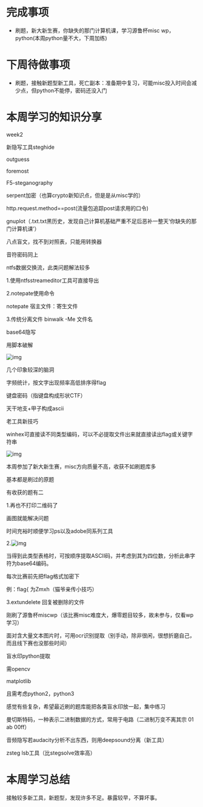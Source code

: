 # <font style="color:rgb(38, 38, 38);">完成事项</font>
+ 刷题，新大新生赛，你缺失的那门计算机课，学习源鲁杯misc wp，python(本周python量不大，下周加练)

# <font style="color:rgb(38, 38, 38);">下周待做事项</font>
+ 刷题，接触新题型新工具，死亡副本：准备期中复习，可能misc投入时间会减少点，但python不能停，密码还没入门

# <font style="color:rgb(38, 38, 38);">本周学习的知识分享</font>

week2

新隐写工具steghide

outguess

foremost

F5-steganography

serpent加密（也算crypto新知识点，但是是从misc学的）

http.request.method==post(流量包追踪post请求用的口令)

gnuplot（.txt.txt黑历史，发现自己计算机基础严重不足后恶补一整天‘你缺失的那门计算机课’）

八点盲文，找不到对照表，只能用转换器

音符密码同上

ntfs数据交换流，此类问题解法较多

1.使用ntfsstreameditor工具可直接导出

2.notepate使用命令 

notepate 宿主文件：寄生文件

3.传统分离文件 binwalk -Me 文件名

base64隐写

用脚本破解

![img](https://cdn.nlark.com/yuque/0/2024/png/49639283/1729867671978-3c311d50-aac4-491c-947d-cf021c028c03.png)

几个印象较深的脑洞

字频统计，按文字出现频率高低排序得flag

键盘密码（指键盘构成形状CTF）

天干地支+甲子构成ascii

老工具新技巧

winhex可直接读不同类型编码，可以不必提取文件出来就直接读出flag或关键字符串

![img](https://cdn.nlark.com/yuque/0/2024/png/49639283/1729868176109-aee8ceb3-fb29-4282-937c-a4b3e50c4697.png)

本周参加了新大新生赛，misc方向质量不高，收获不如刷题库多

基本都是刷过的原题

有收获的题有二

1.再也不打印二维码了

画图就能解决问题

时间充裕时顺便学习ps以及adobe同系列工具

2.![img](https://cdn.nlark.com/yuque/0/2024/png/49639283/1729868560236-92d3796e-4048-4731-ae70-18d28f64f8f4.png)

当得到此类型表格时，可按顺序提取ASCII码，并考虑到其为四位数，分析此串字符为base64编码。

每次比赛前先把flag格式加密下

例：flag{ 为Zmxh（猫爷亲传小技巧）

3.extundelete 回复被删除的文件

刚刷了源鲁杯miscwp（该比赛misc难度大，爆零题目较多，故未参与，仅看wp学习）

面对含大量文本图片时，可用ocr识别提取（别手动，除非很闲，很想折磨自己，而且线下赛也没那些时间）

盲水印python提取

需opencv

matplotlib

且需考虑python2，python3

感觉有些复杂，希望最近刷的题库能把各类盲水印放一起，集中练习

曼切斯特码，一种表示二进制数据的方式，常用于电路（二进制万变不离其宗 01 ab 00ff）

音频隐写若audacity分析不出东西，则用deepsound分离（新工具）

zsteg lsb工具（比stegsolve效率高）

# <font style="color:rgb(38, 38, 38);">本周学习总结</font>

接触较多新工具，新题型，发现许多不足。暴露较早，不算坏事。

